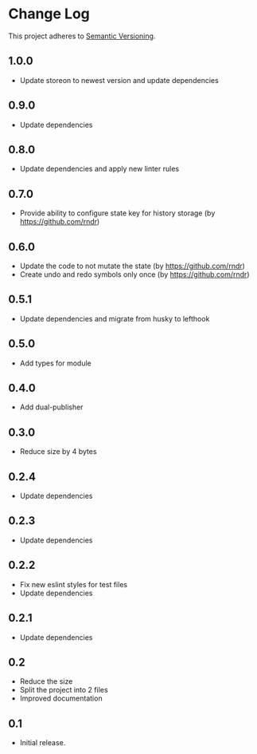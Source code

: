 # Change Log
This project adheres to [Semantic Versioning](http://semver.org/).

## 1.0.0

* Update storeon to newest version and update dependencies

## 0.9.0

* Update dependencies

## 0.8.0

* Update dependencies and apply new linter rules

## 0.7.0

* Provide ability to configure state key for history storage (by https://github.com/rndr)

## 0.6.0

* Update the code to not mutate the state (by https://github.com/rndr)
* Create undo and redo symbols only once (by https://github.com/rndr)

## 0.5.1

* Update dependencies and migrate from husky to lefthook

## 0.5.0

* Add types for module

## 0.4.0

* Add dual-publisher

## 0.3.0

* Reduce size by 4 bytes

## 0.2.4

* Update dependencies

## 0.2.3

* Update dependencies

## 0.2.2

* Fix new eslint styles for test files
* Update dependencies

## 0.2.1

* Update dependencies

## 0.2

* Reduce the size
* Split the project into 2 files
* Improved documentation

## 0.1

* Initial release.
